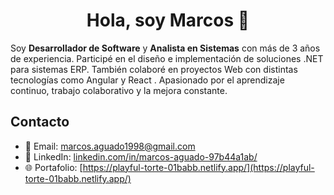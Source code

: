 <h1 align="center">Hola, soy Marcos 👋</h1>


Soy **Desarrollador de Software** y **Analista en Sistemas** con más de 3 años de experiencia. Participé en el diseño e implementación de soluciones .NET para sistemas ERP. También colaboré en proyectos Web con distintas tecnologías como Angular y React . Apasionado por el aprendizaje continuo, trabajo colaborativo y la mejora constante.



## Contacto

- 📧 Email: [marcos.aguado1998@gmail.com](mailto:marcos.aguado1998@gmail.com)  
- 💼 LinkedIn: [linkedin.com/in/marcos-aguado-97b44a1ab/](https://www.linkedin.com/in/marcos-aguado-97b44a1ab/)  
- 🌐 Portafolio: [https://playful-torte-01babb.netlify.app/](https://playful-torte-01babb.netlify.app/)